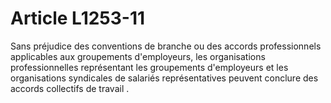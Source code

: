 # Article L1253-11

Sans préjudice des conventions de branche ou des accords professionnels applicables aux groupements d'employeurs, les organisations professionnelles représentant les groupements d'employeurs et les organisations syndicales de salariés représentatives peuvent conclure des accords collectifs de travail .